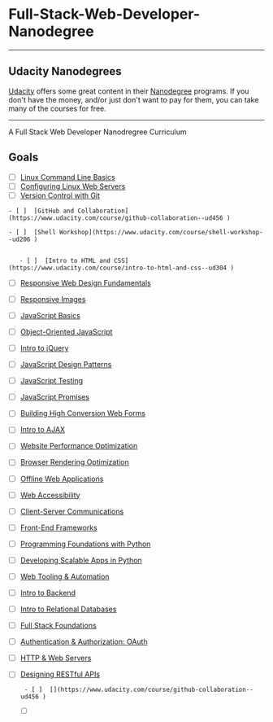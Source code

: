 # Full-Stack-Web-Developer-Nanodegree


---

## Udacity Nanodegrees
[Udacity](https://www.udacity.com/) offers some great content in their
[Nanodegree](https://www.udacity.com/nanodegree) programs. If you don't have
the money, and/or just don't want to pay for them, you can take many of the
courses for free.



---


A Full Stack Web Developer Nanodregree Curriculum 





## Goals

 - [ ]  [Linux Command Line Basics](https://www.udacity.com/course/linux-command-line-basics--ud595 ) 
  - [ ]  [Configuring Linux Web Servers](https://www.udacity.com/course/linux-command-line-basics--ud595 ) 
  - [ ]  [Version Control with Git](https://www.udacity.com/course/linux-command-line-basics--ud595 ) 

    - [ ]  [GitHub and Collaboration](https://www.udacity.com/course/github-collaboration--ud456 ) 

    - [ ]  [Shell Workshop](https://www.udacity.com/course/shell-workshop--ud206 )


       - [ ]  [Intro to HTML and CSS](https://www.udacity.com/course/intro-to-html-and-css--ud304 )


   - [ ]  [Responsive Web Design Fundamentals](https://www.udacity.com/course/responsive-web-design-fundamentals--ud893 )


   - [ ] [Responsive Images](https://www.udacity.com/course/responsive-images--ud882)

   - [ ]  [JavaScript Basics](https://www.udacity.com/course/javascript-basics--ud804)


 - [ ] [Object-Oriented JavaScript](https://www.udacity.com/course/object-oriented-javascript--ud015)




 - [ ] [Intro to jQuery](https://www.udacity.com/course/intro-to-jquery--ud245)


 - [ ]  [JavaScript Design Patterns](https://www.udacity.com/course/javascript-design-patterns--ud989)
 - [ ]  [JavaScript Testing](https://www.udacity.com/course/javascript-testing--ud549)


- [ ]  [JavaScript Promises](https://www.udacity.com/course/javascript-promises--ud898)

- [ ]  [Building High Conversion Web Forms](https://www.udacity.com/course/building-high-conversion-web-forms--ud890)


- [ ]  [Intro to AJAX](https://www.udacity.com/course/intro-to-ajax--ud110)


- [ ]  [Website Performance Optimization](https://www.udacity.com/course/website-performance-optimization--ud884)
- [ ]  [Browser Rendering Optimization](https://www.udacity.com/course/browser-rendering-optimization--ud860)


- [ ] [Offline Web Applications](https://www.udacity.com/course/offline-web-applications--ud899)


- [ ] [Web Accessibility](https://www.udacity.com/course/web-accessibility--ud891)


- [ ] [Client-Server Communications](https://www.udacity.com/course/client-server-communication--ud897)


- [ ] [Front-End Frameworks](https://www.udacity.com/course/front-end-frameworks--ud894)

 - [ ] [Programming Foundations with Python](https://www.udacity.com/course/programming-foundations-with-python--ud036)

- [ ]    [Developing Scalable Apps in Python](https://www.udacity.com/course/developing-scalable-apps-in-python--ud858)



- [ ] [Web Tooling & Automation](https://www.udacity.com/course/web-tooling-automation--ud892)



- [ ] [Intro to Backend](https://www.udacity.com/course/intro-to-backend--ud171)

- [ ] [Intro to Relational Databases](https://www.udacity.com/course/intro-to-relational-databases--ud197)
- [ ] [Full Stack Foundations](https://www.udacity.com/course/full-stack-foundations--ud088)

- [ ] [Authentication & Authorization: OAuth](https://www.udacity.com/course/authentication-authorization-oauth--ud330)


- [ ] [HTTP & Web Servers](https://www.udacity.com/course/http-web-servers--ud303)
- [ ] [Designing RESTful APIs](https://www.udacity.com/course/designing-restful-apis--ud388)






















   
       - [ ]  [](https://www.udacity.com/course/github-collaboration--ud456 )


   - [ ]  [](https://www.udacity.com/course/github-collaboration--ud456 )
   